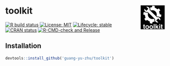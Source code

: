 # toolkit <img src="man/figures/logo.png" align="right" width=15% />

  [![R build status](https://github.com/microsoft/wpa/workflows/R-CMD-check/badge.svg)](https://github.com/guang-yu-zhu/toolkit)
  [![License: MIT](https://img.shields.io/badge/License-MIT-yellow.svg)](https://opensource.org/licenses/MIT/)
  [![Lifecycle: stable](https://img.shields.io/badge/lifecycle-stable-brightgreen.svg)](https://lifecycle.r-lib.org/articles/stages.html#stable)
[![CRAN status](https://www.r-pkg.org/badges/version/toolkit)](https://CRAN.R-project.org/package=toolkit)
[![R-CMD-check and Release](https://github.com/guang-yu-zhu/toolkit/actions/workflows/release.yml/badge.svg)](https://github.com/guang-yu-zhu/toolkit/actions/workflows/release.yml)

## Installation

```R
devtools::install_github('guang-yu-zhu/toolkit')
```



